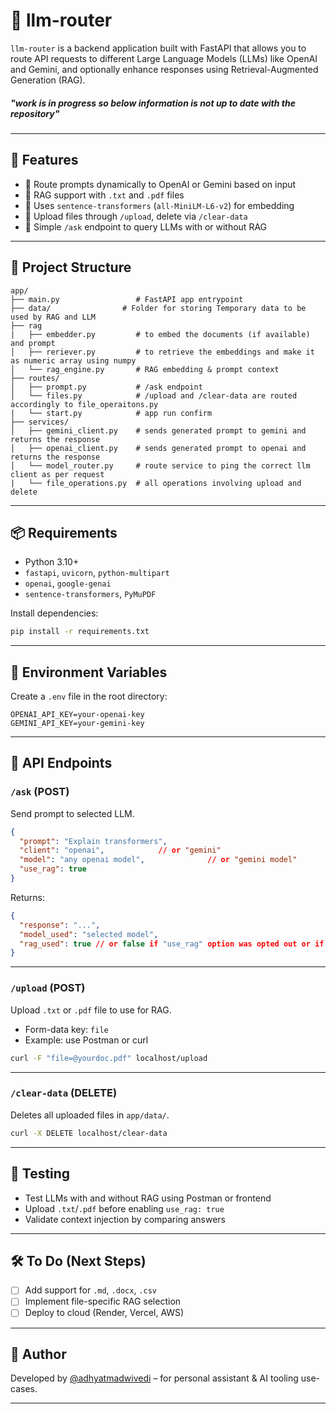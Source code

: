 # 🧠 llm-router

`llm-router` is a backend application built with FastAPI that allows you to route API requests to different Large Language Models (LLMs) like OpenAI and Gemini, and optionally enhance responses using Retrieval-Augmented Generation (RAG).

##### "work is in progress so below information is not up to date with the repository"

---

## 🚀 Features

- 🔁 Route prompts dynamically to OpenAI or Gemini based on input
- 📄 RAG support with `.txt` and `.pdf` files
- 🧠 Uses `sentence-transformers` (`all-MiniLM-L6-v2`) for embedding
- 📂 Upload files through `/upload`, delete via `/clear-data`
- 📡 Simple `/ask` endpoint to query LLMs with or without RAG

---

## 📁 Project Structure

```
app/
├── main.py                 # FastAPI app entrypoint
├── data/                # Folder for storing Temporary data to be used by RAG and LLM
├── rag
|   ├── embedder.py         # to embed the documents (if available) and prompt
│   ├── reriever.py         # to retrieve the embeddings and make it as numeric array using numpy
│   └── rag_engine.py       # RAG embedding & prompt context
├── routes/
│   ├── prompt.py           # /ask endpoint
│   └── files.py            # /upload and /clear-data are routed accordingly to file_operaitons.py
|   └── start.py            # app run confirm
├── services/
│   ├── gemini_client.py    # sends generated prompt to gemini and returns the response
│   ├── openai_client.py    # sends generated prompt to openai and returns the response
│   └── model_router.py     # route service to ping the correct llm client as per request
|   └── file_operations.py  # all operations involving upload and delete
```

---

## 📦 Requirements

- Python 3.10+
- `fastapi`, `uvicorn`, `python-multipart`
- `openai`, `google-genai`
- `sentence-transformers`, `PyMuPDF`

Install dependencies:
```bash
pip install -r requirements.txt
```

---

## 🔑 Environment Variables

Create a `.env` file in the root directory:

```
OPENAI_API_KEY=your-openai-key
GEMINI_API_KEY=your-gemini-key
```

---

## 📡 API Endpoints

### `/ask` (POST)
Send prompt to selected LLM.

```json
{
  "prompt": "Explain transformers",
  "client": "openai",            // or "gemini"
  "model": "any openai model",              // or "gemini model"
  "use_rag": true
}
```

Returns:
```json
{
  "response": "...",
  "model_used": "selected model",
  "rag_used": true // or false if "use_rag" option was opted out or if something went wrong
}
```

---

### `/upload` (POST)
Upload `.txt` or `.pdf` file to use for RAG.

- Form-data key: `file`
- Example: use Postman or curl

```bash
curl -F "file=@yourdoc.pdf" localhost/upload
```

---

### `/clear-data` (DELETE)
Deletes all uploaded files in `app/data/`.

```bash
curl -X DELETE localhost/clear-data
```

---

## 🧪 Testing

- Test LLMs with and without RAG using Postman or frontend
- Upload `.txt`/`.pdf` before enabling `use_rag: true`
- Validate context injection by comparing answers

---

## 🛠️ To Do (Next Steps)

- [ ] Add support for `.md`, `.docx`, `.csv`
- [ ] Implement file-specific RAG selection
- [ ] Deploy to cloud (Render, Vercel, AWS)

---

## 👤 Author

Developed by [@adhyatmadwivedi](https://github.com/r00kieAd) – for personal assistant & AI tooling use-cases.

---
